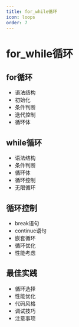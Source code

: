 ```yaml
---
title: for_while循环
icon: loops
order: 7
---
```


# for_while循环

## for循环
- 语法结构
- 初始化
- 条件判断
- 迭代控制
- 循环体

## while循环
- 语法结构
- 条件判断
- 循环体
- 循环控制
- 无限循环

## 循环控制
- break语句
- continue语句
- 嵌套循环
- 循环优化
- 性能考虑

## 最佳实践
- 循环选择
- 性能优化
- 代码风格
- 调试技巧
- 注意事项

